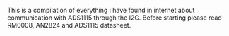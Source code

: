 This is a compilation of everything i have found in internet about communication with ADS1115 through the I2C. Before starting please read RM0008, AN2824 and ADS1115 datasheet.
